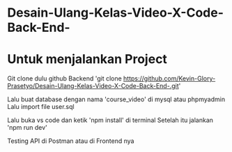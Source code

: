 # Desain-Ulang-Kelas-Video-X-Code-Back-End-


# Untuk menjalankan Project
Git clone dulu github Backend
'git clone https://github.com/Kevin-Glory-Prasetyo/Desain-Ulang-Kelas-Video-X-Code-Back-End-.git'

Lalu buat database dengan nama 'course_video' di mysql atau phpmyadmin
Lalu import file user.sql

Lalu buka vs code dan ketik 'npm install' di terminal
Setelah itu jalankan 'npm run dev'

Testing API di Postman atau di Frontend nya
